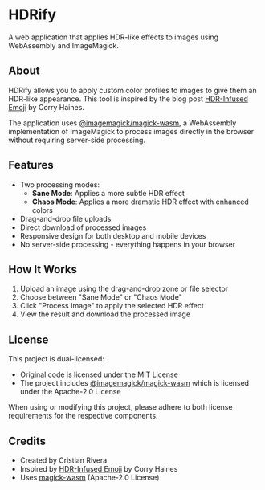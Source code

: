 # HDRify

A web application that applies HDR-like effects to images using WebAssembly and ImageMagick.

## About

HDRify allows you to apply custom color profiles to images to give them an HDR-like appearance. This tool is inspired by the blog post [HDR-Infused Emoji](https://sharpletters.net/2025/04/16/hdr-emoji/) by Corry Haines.

The application uses [@imagemagick/magick-wasm](https://github.com/dlemstra/magick-wasm), a WebAssembly implementation of ImageMagick to process images directly in the browser without requiring server-side processing.

## Features

- Two processing modes:
  - **Sane Mode**: Applies a more subtle HDR effect
  - **Chaos Mode**: Applies a more dramatic HDR effect with enhanced colors
- Drag-and-drop file uploads
- Direct download of processed images
- Responsive design for both desktop and mobile devices
- No server-side processing - everything happens in your browser

## How It Works

1. Upload an image using the drag-and-drop zone or file selector
2. Choose between "Sane Mode" or "Chaos Mode"
3. Click "Process Image" to apply the selected HDR effect
4. View the result and download the processed image

## License

This project is dual-licensed:
- Original code is licensed under the MIT License
- The project includes [@imagemagick/magick-wasm](https://github.com/dlemstra/magick-wasm) which is licensed under the Apache-2.0 License

When using or modifying this project, please adhere to both license requirements for the respective components.

## Credits

- Created by Cristian Rivera
- Inspired by [HDR-Infused Emoji](https://sharpletters.net/2025/04/16/hdr-emoji/) by Corry Haines
- Uses [magick-wasm](https://github.com/dlemstra/magick-wasm) (Apache-2.0 License)

